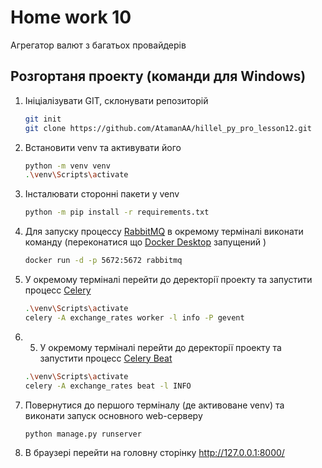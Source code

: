 # Home work 10

Агрегатор валют з багатьох провайдерів

## Розгортаня проекту (команди для Windows)

1. Ініціалізувати GIT, склонувати репозиторій
    ```bash
    git init
    git clone https://github.com/AtamanAA/hillel_py_pro_lesson12.git    
    ```
2. Встановити venv та активувати його
    ```bash
    python -m venv venv
   .\venv\Scripts\activate    
    ```
3. Інсталювати сторонні пакети у venv
    ```bash
    python -m pip install -r requirements.txt    
    ```

4. Для запуску процессу [RabbitMQ](https://www.rabbitmq.com) в окремому терміналі виконати команду (переконатися що [Docker Desktop](https://www.docker.com/products/docker-desktop/) запущений )
    ```bash
    docker run -d -p 5672:5672 rabbitmq    
    ```
5. У окремому терміналі перейти до деректорії проекту та запустити процесс [Celery](https://docs.celeryq.dev/en/stable/getting-started/introduction.html)
    ```bash
    .\venv\Scripts\activate
    celery -A exchange_rates worker -l info -P gevent   
    ```
6. 5. У окремому терміналі перейти до деректорії проекту та запустити процесс [Celery Beat](https://docs.celeryq.dev/en/stable/userguide/periodic-tasks.html)
    ```bash
    .\venv\Scripts\activate
    celery -A exchange_rates beat -l INFO   
    ```
7. Повернутися до першого терміналу (де активоване venv) та виконати запуск основного web-серверу
    ```bash
    python manage.py runserver   
    ```
7. В браузері перейти на головну сторінку
    http://127.0.0.1:8000/
